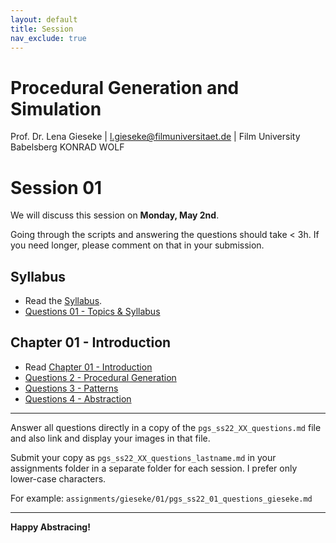 ```yaml
---
layout: default
title: Session
nav_exclude: true
---
```


# Procedural Generation and Simulation

Prof. Dr. Lena Gieseke \| l.gieseke@filmuniversitaet.de \| Film University Babelsberg KONRAD WOLF

# Session 01

We will discuss this session on **Monday, May 2nd**.  

Going through the scripts and answering the questions should take < 3h. If you need longer, please comment on that in your submission.


## Syllabus

* Read the [Syllabus](../../index.md).
* [Questions 01 - Topics & Syllabus](pgs_ss22_01_questions.md#questions-01---topics--syllabus)


## Chapter 01 - Introduction

* Read [Chapter 01 - Introduction](../../02_scripts/pgs_ss22_01_intro_script.md)
* [Questions 2 - Procedural Generation](pgs_ss22_01_questions.md#questions-2---procedural-generation)
* [Questions 3 - Patterns](pgs_ss22_01_questions.md#questions-3---patterns)
* [Questions 4 - Abstraction](pgs_ss22_01_questions.md#questions-4---abstraction)


---

Answer all questions directly in a copy of the `pgs_ss22_XX_questions.md` file and also link and display your images in that file. 

Submit your copy as `pgs_ss22_XX_questions_lastname.md` in your assignments folder in a separate folder for each session. I prefer only lower-case characters.

For example: `assignments/gieseke/01/pgs_ss22_01_questions_gieseke.md`


---

**Happy Abstracing!**

